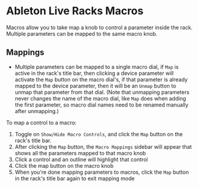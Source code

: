 # Ableton Live Racks Macros

Macros allow you to take map a knob to control a parameter inside the rack. Multiple parameters can be mapped to the same macro knob.

## Mappings

- Multiple parameters can be mapped to a single macro dial, if `Map` is active in the rack's title bar, then clicking a device parameter will activate the `Map` button on the macro dial's, if that parameter is already mapped to the device parameter, then it will be an `Unmap` button to unmap that parameter from that dial. (Note that unmapping parameters never changes the name of the macro dial, like `Map` does when adding the first parameter, so macro dial names need to be renamed manually after unmapping.)

To map a control to a macro:

1. Toggle on `Show/Hide Macro Controls`, and click the `Map` button on the rack's title bar.
2. After clicking the `Map` button, the `Macro Mappings` sidebar will appear that shows all the parameters mapped to that macro knob
3. Click a control and an outline will highlight that control
4. Click the map button on the macro knob
5. When you're done mapping parameters to macros, click the `Map` button in the rack's title bar again to exit mapping mode
